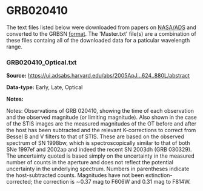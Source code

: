 # GRB020410


The text files listed below were downloaded from papers on [NASA/ADS](https://ui.adsabs.harvard.edu) and converted to the GRBSN [format](https://github.com/GabrielF98/GRBSNWebtool/tree/master/Webtool/static/SourceData). The 'Master.txt' file(s) are a combination of these files containg all of the downloaded data for a paticular wavelength range.

### GRB020410_Optical.txt


**Source:** https://ui.adsabs.harvard.edu/abs/2005ApJ...624..880L/abstract

**Data-type:** Early, Late, Optical

**Notes:**

Notes: Observations of GRB 020410, showing the time of each observation and the observed magnitude (or limiting magnitude). Also shown in the case of the STIS images are the measured magnitudes of the OT before and after the host has been subtracted and the relevant K-corrections to correct from Bessel B and V filters to that of STIS. These are based on the observed spectrum of SN 1998bw, which is spectroscopically similar to that of both SNe 1997ef and 2002ap and indeed the recent SN 2003dh (GRB 030329). The uncertainty quoted is based simply on the uncertainty in the measured number of counts in the aperture and does not reflect the potential uncertainty in the underlying spectrum. Numbers in parentheses indicate the host-subtracted counts. Magnitudes have not been extinction-corrected; the correction is ∼0.37 mag to F606W and 0.31 mag to F814W.